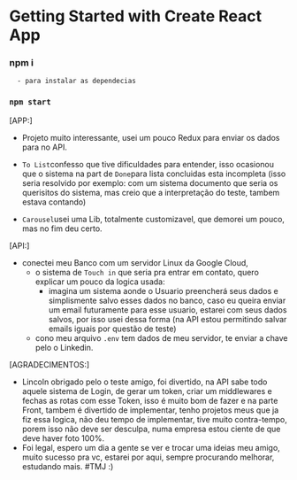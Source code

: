 # Getting Started with Create React App

### npm i
      - para instalar as dependecias

### `npm start`


[APP:]
 - Projeto muito interessante, usei um pouco Redux para enviar os dados
  para no API.
 - `To List`confesso que tive dificuldades para entender, isso ocasionou
 que o sistema na part de `Done`para lista concluidas esta incompleta
 (isso seria resolvido por exemplo: com um sistema documento que seria
 os querisitos do sistema, mas creio que a interpretação do teste, tambem
  estava contando)

- `Carousel`usei uma Lib, totalmente customizavel, que demorei um pouco, mas
no fim deu certo.


[API:]
- conectei meu Banco com um servidor Linux da Google Cloud,
  - o sistema de `Touch in` que seria pra entrar em contato, quero explicar
  um pouco da logica usada:
    - imagina um sistema aonde o Usuario preencherá seus dados e simplismente
    salvo esses dados no banco, caso eu queira enviar um email futuramente
    para esse usuario, estarei com seus dados salvos, por isso usei dessa forma
    (na API estou permitindo salvar emails iguais por questão de teste)
  - cono meu arquivo `.env` tem dados de meu servidor, te enviar a chave pelo
  o Linkedin.

[AGRADECIMENTOS:]
- Lincoln obrigado pelo o teste amigo, foi divertido, na API sabe todo aquele
sistema de Login, de gerar um token, criar um middlewares e fechas as rotas
com esse Token, isso é muito bom de fazer e na parte Front, tambem é divertido
de implementar, tenho projetos meus que ja fiz essa logica, não deu tempo de
implementar, tive muito contra-tempo, porem isso não deve ser desculpa, numa
empresa estou ciente de que deve haver foto 100%.
- Foi legal, espero um dia a gente se ver e trocar uma ideias meu amigo,
muito sucesso pra vc, estarei por aqui, sempre procurando melhorar,
estudando mais.
#TMJ :)
